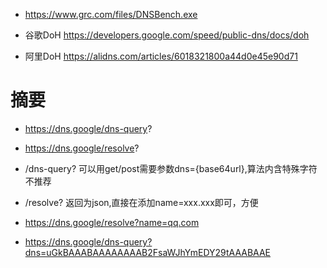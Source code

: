 
* https://www.grc.com/files/DNSBench.exe

* 谷歌DoH https://developers.google.com/speed/public-dns/docs/doh
* 阿里DoH https://alidns.com/articles/6018321800a44d0e45e90d71

# 摘要

* https://dns.google/dns-query?
* https://dns.google/resolve?

* /dns-query? 可以用get/post需要参数dns={base64url},算法内含特殊字符 不推荐
* /resolve?   返回为json,直接在添加name=xxx.xxx即可，方便

* https://dns.google/resolve?name=qq.com
* https://dns.google/dns-query?dns=uGkBAAABAAAAAAAAB2FsaWJhYmEDY29tAAABAAE

